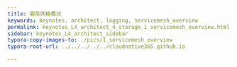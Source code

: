 ```yaml
---
title: 服务网格概述
keywords: keynotes, architect, logging, servicemesh_overview
permalink: keynotes_L4_architect_4_storage_1_servicemesh_overview.html
sidebar: keynotes_L4_architect_sidebar
typora-copy-images-to: ./pics/1_servicemesh_overview
typora-root-url: ../../../../../cloudnative365.github.io

---
```


